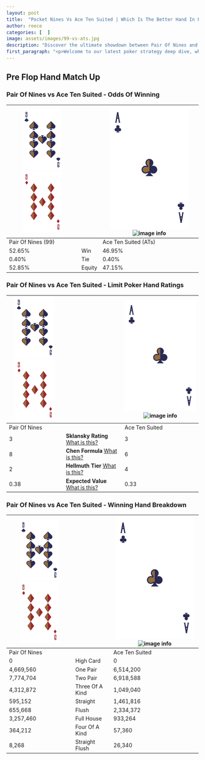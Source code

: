 ```yaml
---
layout: post
title:  "Pocket Nines Vs Ace Ten Suited | Which Is The Better Hand In Poker? A Complete Guide"
author: reece
categories: [  ]
image: assets/images/99-vs-ats.jpg
description: "Discover the ultimate showdown between Pair Of Nines and Ace Ten Suited in poker! Uncover the odds, strategies, and scenarios where one hand triumphs over the other. Get ready to up your poker game with this thrilling analysis."
first_paragraph: "<p>Welcome to our latest poker strategy deep dive, where we're pitting two distinct hands against each other in a high-stakes showdown: Pair Of Nines vs Ace Ten Suited.</p><p>In the dynamic world of poker, every decision counts, and knowing which hand holds the upper hand is key to your success at the table.</p><p>In this article, we'll dissect these two hands, explore the scenarios where one dominates the other, and equip you with the knowledge to make strategic choices that can tip the odds in your favor.</p><p>Get ready to unravel the intriguing dynamics of these poker hands and elevate your game to new heights.</p>"
---
```




[comment]: # (sp0)

## Pre Flop Hand Match Up

<div class="table hand-ratings" markdown="1"> 



### Pair Of Nines vs Ace Ten Suited - Odds Of Winning


    
| ![image info](assets/images/hand1/9.png) ![image info](assets/images/hand1/9o.png) |  | ![image info](assets/images/hand2/A.png) ![image info](assets/images/hand2/Ts.png) |
| -------- | -------- | -------- |
| Pair Of Nines (99) |  | Ace Ten Suited (ATs) |
| 52.65% | Win | 46.95% |
| 0.40% | Tie | 0.40% |
| 52.85% | Equity | 47.15% |




[comment]: # (sp1)



### Pair Of Nines vs Ace Ten Suited - Limit Poker Hand Ratings


    
| ![image info](assets/images/hand1/9.png) ![image info](assets/images/hand1/9o.png) |  | ![image info](assets/images/hand2/A.png) ![image info](assets/images/hand2/Ts.png) |
| -------- | -------- | -------- |
| Pair Of Nines |  | Ace Ten Suited |
| 3 | **Sklansky Rating** [What is this?](/sklansky-rating-explained) | 3 |
| 8 | **Chen Formula** [What is this?](/chen-formula-explained) | 6 |
| 2 | **Hellmuth Tier** [What is this?](/Hellmuth-tier-explained) | 4 |
| 0.38 | **Expected Value** [What is this?](/expected-value-explained) | 0.33 |




[comment]: # (sp2)



### Pair Of Nines vs Ace Ten Suited - Winning Hand Breakdown


    
| ![image info](assets/images/hand1/9.png) ![image info](assets/images/hand1/9o.png) |  | ![image info](assets/images/hand2/A.png) ![image info](assets/images/hand2/Ts.png) |
| -------- | -------- | -------- |
| Pair Of Nines |  | Ace Ten Suited |
| 0 | High Card | 0 |
| 4,669,560 | One Pair | 6,514,200 |
| 7,774,704 | Two Pair | 6,918,588 |
| 4,312,872 | Three Of A Kind | 1,049,040 |
| 595,152 | Straight | 1,461,816 |
| 655,668 | Flush | 2,334,372 |
| 3,257,460 | Full House | 933,264 |
| 364,212 | Four Of A Kind | 57,360 |
| 8,268 | Straight Flush | 26,340 |




[comment]: # (sp3)



</div>

[comment]: # (sp4)



[comment]: # (sp5)

